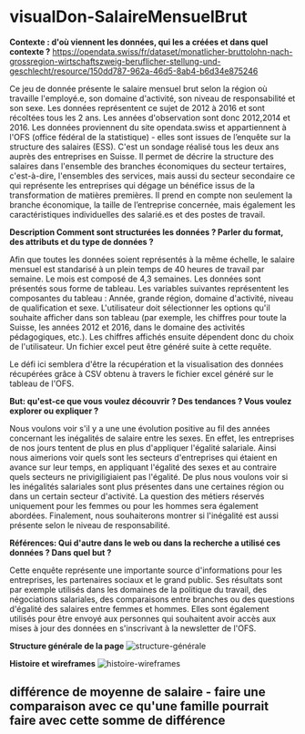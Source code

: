 # visualDon-SalaireMensuelBrut

**Contexte : d'où viennent les données, qui les a créées et dans quel contexte ?**
https://opendata.swiss/fr/dataset/monatlicher-bruttolohn-nach-grossregion-wirtschaftszweig-beruflicher-stellung-und-geschlecht/resource/150dd787-962a-46d5-8ab4-b6d34e875246

Ce jeu de donnée présente le salaire mensuel brut selon la région où travaille l'employé.e, son domaine d'activité, son niveau de responsabilité et son sexe. Les données représentent ce sujet de 2012 à 2016 et sont récoltées tous les 2 ans. Les années d'observation sont donc 2012,2014 et 2016.
Les données proviennent du site opendata.swiss et appartiennent à l'OFS (office fédéral de la statistique) - elles sont issues de l’enquête sur la structure des salaires (ESS). 
C'est un sondage réalisé tous les deux ans auprès des entreprises en Suisse. Il permet de décrire la structure des salaires dans l'ensemble des branches économiques du secteur tertaires, c'est-à-dire, l'ensembles des services, mais aussi du secteur secondaire ce qui représente les entreprises qui dégage un bénéfice issus de la transformation de matières premières. Il prend en compte non seulement la branche économique, la taille de l’entreprise concernée, mais également les caractéristiques individuelles des salarié.es et des postes de travail.


**Description Comment sont structurées les données ? Parler du format, des attributs et du type de données ?**

Afin que toutes les données soient représentés à la même échelle, le salaire mensuel est standarisé à un plein temps de 40 heures de travail par semaine. Le mois est composé de 4,3 semaines. Les données sont présentés sous forme de tableau. Les variables suivantes représentent les composantes du tableau : Année, grande région, domaine d'activité, niveau de qualification et sexe. L'utilisateur doit sélectionner les options qu'il souhaite afficher dans son tableau (par exemple, les chiffres pour toute la Suisse, les années 2012 et 2016, dans le domaine des activités pédagogiques, etc.). Les chiffres affichés ensuite dépendent donc du choix de l'utilisateur. Un fichier excel peut être généré suite à cette requête.

Le défi ici semblera d'être la récupération et la visualisation des données récupérées  grâce à CSV obtenu à travers le fichier excel généré sur le tableau de l'OFS.


**But: qu'est-ce que vous voulez découvrir ? Des tendances ? Vous voulez explorer ou expliquer ?**



Nous voulons voir s'il y a une une évolution positive au fil des années concernant les inégalités de salaire entre les sexes. En effet, les entreprises de nos jours tentent de plus en plus d'appliquer l'égalité salariale. Ainsi nous aimerions voir quels sont les secteurs d'entreprises qui étaient en avance sur leur temps, en appliquant l'égalité des sexes et au contraire quels secteurs ne privigiligiaient pas l'égalité. De plus nous voulons voir si les inégalités salariales sont plus présentes dans une certaines région ou dans un certain secteur d'activité. La question des métiers réservés uniquement pour les femmes ou pour les hommes sera également abordées. Finalement, nous souhaiterons montrer si l'inégalité est aussi présente selon le niveau de responsabilité. 

**Références: Qui d'autre dans le web ou dans la recherche a utilisé ces données ? Dans quel but ?**

Cette enquête représente une importante source d'informations pour les entreprises, les partenaires sociaux et le grand public. Ses résultats sont par exemple utilisés dans les domaines de la politique du travail, des négociations salariales, des comparaisons entre branches ou des questions d'égalité des salaires entre femmes et hommes.
Elles sont également utilisés pour être envoyé aux personnes qui souhaitent avoir accès aux mises à jour des données en s'inscrivant à la newsletter de l'OFS.

**Structure générale de la page**
![structure-générale](https://user-images.githubusercontent.com/92160920/157851710-9694aaed-6009-470a-bdca-06a1f91e50fb.png)

**Histoire et wireframes**
![histoire-wireframes](https://user-images.githubusercontent.com/92160920/157851767-1cb24d03-8fab-4156-a7a8-38b6ead92214.png)


## différence de moyenne de salaire - faire une comparaison avec ce qu'une famille pourrait faire avec cette somme de différence
